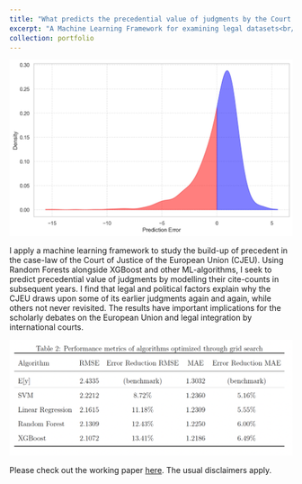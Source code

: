 ```yaml
---
title: "What predicts the precedential value of judgments by the Court of Justice of the European Union?"
excerpt: "A Machine Learning Framework for examining legal datasets<br/><img src='/images/precedent_density.jpg'>"
collection: portfolio
---
```


![Process Illustration](/images/precedent_density.jpg)

I apply a machine learning framework to study the build-up of precedent in the case-law of the Court of Justice of the European Union (CJEU). Using Random Forests alongside XGBoost and other ML-algorithms, I seek to predict precedential value of judgments by modelling their cite-counts in subsequent years. I find that legal and political factors explain why the CJEU draws upon some of its earlier judgments again and again, while others not never revisited. The results have important implications for the scholarly debates on the European Union and legal integration by international courts.

![Process Illustration](/images/tab_prediction_error.png)


Please check out the working paper [here](https://github.com/davidhilpert/precedential-value-ML/blob/main/precedential_value_v01.pdf). The usual disclaimers apply. 